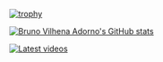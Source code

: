 [![trophy](https://github-profile-trophy.vercel.app/?username=bvadorno)](https://github.com/bvadorno/github-profile-trophy)

[![Bruno Vilhena Adorno's GitHub stats](https://github-readme-stats.vercel.app/api?username=bvadorno)](https://github.com/bvadorno/github-readme-stats)


[![Latest videos](https://img.youtube.com/vi/PLRLl4zol4gADm1LeOGRyvfkdIw9LnlHlL/0.jpg)](https://www.youtube.com/watch?v=PLRLl4zol4gADm1LeOGRyvfkdIw9LnlHlL)

<!--
**bvadorno/bvadorno** is a ✨ _special_ ✨ repository because its `README.md` (this file) appears on your GitHub profile.

Here are some ideas to get you started:

- 🔭 I’m currently working on ...
- 🌱 I’m currently learning ...
- 👯 I’m looking to collaborate on ...
- 🤔 I’m looking for help with ...
- 💬 Ask me about ...
- 📫 How to reach me: ...
- 😄 Pronouns: ...
- ⚡ Fun fact: ...
-->
